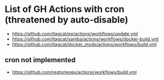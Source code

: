 # List of GH Actions with cron (threatened by auto-disable)
 - https://github.com/jtagcat/ee/actions/workflows/update.yml
 - https://github.com/jtagcat/samba/actions/workflows/docker-build.yml
 - https://github.com/jtagcat/docker_mods/actions/workflows/build.yml

## cron not implemented
 - https://github.com/reqty/reqex/actions/workflows/build.yml
